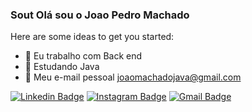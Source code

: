 ### Sout Olá sou o Joao Pedro Machado

Here are some ideas to get you started:

- 🔭 Eu trabalho com Back end 
- 🌱 Estudando Java
- 👯 Meu e-mail pessoal joaomachadojava@gmail.com

[![Linkedin Badge](https://img.shields.io/badge/-Joao%20Machado-Red?style=for-the-badge&labelColor=yellow&logo=linkedin&logoColor=white&link=https://www.linkedin.com/in/joão-pedro-machado-054385184/)](https://www.linkedin.com/in/joão-pedro-machado-054385184/)
[![Instagram Badge](https://img.shields.io/badge/-joaopedro_mach-yellow?style=for-the-badge&labelColor=yellow&logo=instagram&logoColor=white&link=https://twitter.com/dieegosf)](https://www.instagram.com/joaopedro.mach/)
[![Gmail Badge](https://img.shields.io/badge/-joaomachadojava-blue?style=for-the-badge&logo=Gmail&logoColor=white&link=mailto:joaomachadojava@gmail.com)](mailto:joaomachadojava@gmail.com)
